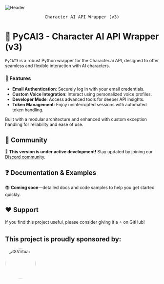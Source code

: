![Header](https://raw.githubusercontent.com/FalcoTK/PyCAI3/main/PyCai%20v3.png "header")
<div align="center">
<pre>
Character AI API Wrapper (v3)
</pre>
</div>

# 💬 PyCAI3 - Character AI API Wrapper (v3)

`PyCAI3` is a robust Python wrapper for the Character.ai API, designed to offer seamless and flexible interaction with AI characters. 

### 🚀 Features
- **Email Authentication**: Securely log in with your email credentials.
- **Custom Voice Integration**: Interact using personalized voice profiles.
- **Developer Mode**: Access advanced tools for deeper API insights.
- **Token Management**: Enjoy uninterrupted sessions with automated token handling.

Built with a modular architecture and enhanced with custom exception handling for reliability and ease of use.

## 🏅 Community
🚧 **This version is under active development!** Stay updated by joining our [Discord community](https://discord.gg/xxaA8eKMvM).

## ❓ Documentation & Examples
📚 **Coming soon**—detailed docs and code samples to help you get started quickly.

## ♥️ Support
If you find this project useful, please consider giving it a ⭐ on GitHub!

## This project is proudly sponsored by:

[<img src="https://www.gxvirtual.site/src/Image/icon/GXVirtualID.png" alt="GXVirtual" width="100" style="border-radius: 50%;">](https://www.gxvirtual.site)




